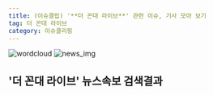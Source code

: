 ```yaml
---
title: (이슈클립) '**더 꼰대 라이브**' 관련 이슈, 기사 모아 보기
tag: 더 꼰대 라이브
category: 이슈클리핑
---
```

![wordcloud](https://s3.ap-northeast-2.amazonaws.com/lyrics101-wordcloud/2018-09-29-1538151321.png)
![news_img](https://user-images.githubusercontent.com/42597476/44507050-1206f400-a6e4-11e8-8d98-7ffbfebb353f.png)
## **'**더 꼰대 라이브**'** 뉴스속보 검색결과

